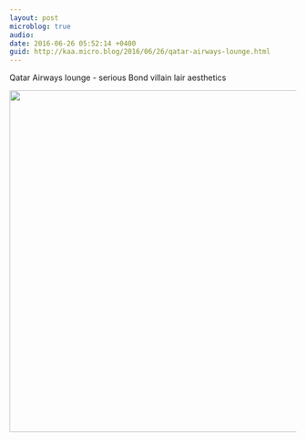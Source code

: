 ```yaml
---
layout: post
microblog: true
audio: 
date: 2016-06-26 05:52:14 +0400
guid: http://kaa.micro.blog/2016/06/26/qatar-airways-lounge.html
---
```

Qatar Airways lounge - serious Bond villain lair aesthetics

<img src="http://www.kaa.bz/uploads/2018/3a33aa69a6.jpg" width="600" height="600" />
